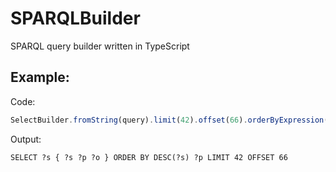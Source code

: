 # SPARQLBuilder
SPARQL query builder written in TypeScript

## Example:

Code:
```typescript
SelectBuilder.fromString(query).limit(42).offset(66).orderByExpression(SelectBuilder.var("s"), true).orderByExpression(SelectBuilder.var("p")).toString()
```

Output:
```sparql
SELECT ?s { ?s ?p ?o } ORDER BY DESC(?s) ?p LIMIT 42 OFFSET 66
```